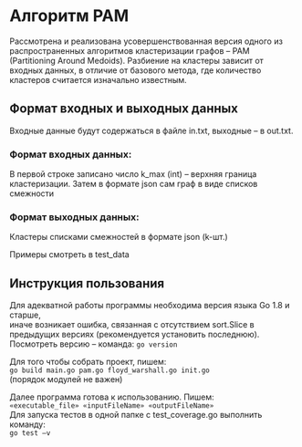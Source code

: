 # Алгоритм PAM
Рассмотрена и реализована усовершенствованная версия одного из распространенных алгоритмов кластеризации графов – PAM (Partitioning Around Medoids). 
Разбиение на кластеры зависит от входных данных, в отличие от базового метода, где количество кластеров считается изначально известным.

## Формат входных и выходных данных
Входные данные будут содержаться в файле in.txt, выходные – в out.txt.

### Формат входных данных:
В первой строке записано число k_max (int) – верхняя граница кластеризации.
Затем в формате json сам граф в виде списков смежности

### Формат выходных данных:
Кластеры списками смежностей в формате json (k-шт.)

Примеры смотреть в test_data

## Инструкция пользования
Для адекватной работы программы необходима версия языка Go 1.8 и старше,  
иначе возникает ошибка, связанная с отсутствием sort.Slice в предыдущих версиях (рекомендуется установить последнюю).  
Посмотреть версию – команда: `go version`  

Для того чтобы собрать проект, пишем:  
`go build main.go pam.go floyd_warshall.go init.go`  
(порядок модулей не важен)  

Далее программа готова к использованию. Пишем:  
`«executable_file» «inputFileName» «outputFileName»`  
Для запуска тестов в одной папке с test_coverage.go выполнить команду:  
`go test –v`

